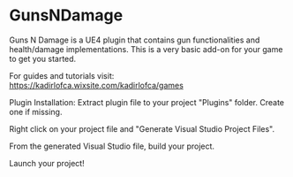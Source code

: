 # GunsNDamage
Guns N Damage is a UE4 plugin that contains gun functionalities and health/damage implementations. This is a very basic add-on for your game to get you started. 

For guides and tutorials visit:
https://kadirlofca.wixsite.com/kadirlofca/games

Plugin Installation:
Extract plugin file to your project "Plugins" folder. Create one if missing.

Right click on your project file and "Generate Visual Studio Project Files".

From the generated Visual Studio file, build your project.

Launch your project!

